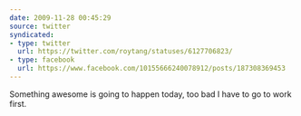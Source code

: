 ```yaml
---
date: 2009-11-28 00:45:29
source: twitter
syndicated:
- type: twitter
  url: https://twitter.com/roytang/statuses/6127706823/
- type: facebook
  url: https://www.facebook.com/10155666240078912/posts/187308369453
---
```


Something awesome is going to happen today, too bad I have to go to work first.